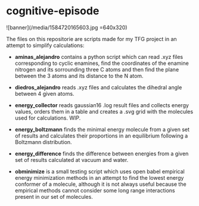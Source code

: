 # cognitive-episode

![banner](/media/1584720165603.jpg =640x320)

The files on this repositorie are scripts made for my TFG project in an attempt to simplify calculations:

- **aminas_alejandro** contains a python script which can read .xyz files corresponding to cyclic enamines, find the coordinates of the enamine nitrogen and its sorrounding three C atoms and then find the plane between the 3 atoms and its distance to the N atom.

- **diedros_alejandro** reads .xyz files and calculates the dihedral angle between 4 given atoms.

- **energy_collector** reads gaussian16 .log result files and collects energy values, orders them in a table and creates a .svg grid with the molecules used for calculations. WIP.

- **energy_boltzmann** finds the minimal energy molecule from a given set of results and calculates their proportions in an equilibrium following a Boltzmann distribution.

- **energy_difference** finds the difference between energies from a given set of results calculated at vacuum and water.

- **obminimize** is a small testing script which uses open babel empirical energy minimization methods in an attempt to find the lowest energy conformer of a molecule, although it is not always useful because the empirical methods cannot consider some long range interactions present in our set of molecules.
